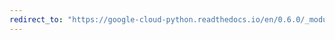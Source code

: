 ```yaml
---
redirect_to: "https://google-cloud-python.readthedocs.io/en/0.6.0/_modules/gcloud/datastore/connection.html"
---
```

